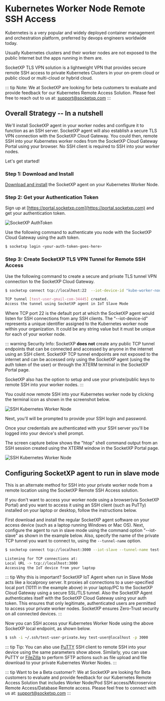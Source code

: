# Kubernetes Worker Node Remote SSH Access
Kubernetes is a very popular and widely deployed container management and orchestration platform, preferred by devops engineers worldwide today.

Usually Kubernetes clusters and their worker nodes are not exposed to the public Internet but the apps running in them are.

SocketXP TLS VPN solution is a lightweight VPN that provides secure remote SSH access to private Kubernetes Clusters in your on-prem cloud or public cloud or multi-cloud or hybrid cloud.

::: tip Note: 
We at SocketXP are looking for beta customers to evaluate and provide feedback for our Kubernetes Remote Access Solution.  Please feel free to reach out to us at: support@socketxp.com
:::

## Overall Strategy -- In a nutshell
We'll install SocketXP agent in your worker nodes and configure it to function as an SSH server.  SocketXP agent will also establish a secure TLS VPN connection with the SocketXP Cloud Gateway.  You could then, remote SSH into your Kubernetes worker nodes from the SocketXP Cloud Gateway Portal using your browser.  No SSH client is required to SSH into your worker nodes.

Let's get started!

### Step 1:  Download and Install
[Download and install](https://www.socketxp.com/download/) the SocketXP agent on your Kubernetes Worker Node.

### Step 2: Get your Authentication Token
Sign up at [https://portal.socketxp.com](https://portal.socketxp.com) and get your authentication token.

![SocketXP AuthToken](https://dev-to-uploads.s3.amazonaws.com/i/8h8dtakf5nl1c85kem9z.jpg)

Use the following command to authenticate you node with the SocketXP Cloud Gateway using the auth token.
``` bash
$ socketxp login <your-auth-token-goes-here>
```

### Step 3: Create SocketXP TLS VPN Tunnel for Remote SSH Access
Use the following command to create a secure and private TLS tunnel VPN connection to the SocketXP Cloud Gateway.

``` bash
$ socketxp connect tcp://localhost:22  --iot-device-id "kube-worker-node-001"  --enable-ssh --ssh-username "test-user" --ssh-password "password123"

TCP tunnel [test-user-gmail-com-34445] created.
Access the tunnel using SocketXP agent in IoT Slave Mode
```
Where TCP port 22 is the default port at which the SocketXP agent would listen for SSH connections from any SSH clients.  The "--iot-device-id" represents a unique identifier assigned to the Kubernetes worker node within your organization.  It could be any string value but it must be unique for each of your worker node.

::: warning Security Info:
SocketXP <strong>does not</strong> create any public TCP tunnel endpoints that can be connected and accessed by anyone in the internet using an SSH client. SocketXP TCP tunnel endpoints are not exposed to the internet and can be accessed only using the SocketXP agent (using the auth token of the user) or through the XTERM terminal in the SocketXP Portal page.

SocketXP also has the option to setup and use your private/public keys to remote SSH into your worker nodes.
:::

You could now remote SSH into your Kubernetes worker node by clicking the terminal icon as shown in the screenshot below. 

![SSH Kubernetes Worker Node](https://dev-to-uploads.s3.amazonaws.com/i/bnlax2jo0tb5v0s5kta1.png)

Next, you'll will be prompted to provide your SSH login and password.

Once your credentials are authenticated with your SSH server you'll be logged into your device's shell prompt.

The screen capture below shows the "htop" shell command output from an SSH session created using the XTERM window in the SocketXP Portal page.

![SSH Kubernetes Worker Node](https://dev-to-uploads.s3.amazonaws.com/i/tcg50e43i1dbnleqyka1.jpg)

## Configuring SocketXP agent to run in slave mode
This is an alternate method for SSH into your private worker node from a remote location using the SocketXP Remote SSH Access solution.

If you don't want to access your worker node using a browser(via SocketXP Portal) and you want to access it using an SSH client (such as PuTTy) installed on your laptop or desktop, follow the instructions below.

First download and install the regular SocketXP agent software on your access device (such as a laptop running Windows or Mac OS). Next, configure the agent to run in slave mode using the command option "--iot-slave" as shown in the example below. Also, specify the name of the private TCP tunnel you want to connect to, using the  `--tunnel-name` option.

``` bash
$ socketxp connect tcp://localhost:3000 --iot-slave --tunnel-name test-user-gmail-com-34445

Listening for TCP connections at:
Local URL -> tcp://localhost:3000
Accessing the IoT device from your laptop
```

::: tip Why this is important?
SocketXP IoT Agent when run in Slave Mode acts like a localproxy server.  It proxies all connections to a user-specified local port (10111 in the example above) in your laptop/PC to the SocketXP Cloud Gateway using a secure SSL/TLS tunnel.  Also the SocketXP Agent authenticates itself with the SocketXP Cloud Gateway using your auth token.  This ensures that only legitimate, authenticated users are permitted to access your private worker nodes. SocketXP ensures Zero-Trust security on all connected devices.
:::

Now you can SSH access your Kubernetes Worker Node using the above SocketXP local endpoint, as shown below.
``` bash
$ ssh -i ~/.ssh/test-user-private.key test-user@localhost -p 3000
```
::: tip Tip:
You can also use [PuTTY](https://www.putty.org/) SSH client to remote SSH into your device using the same parameters show above.  Similarly, you can use PuTTY or [FileZilla](https://filezilla-project.org/) to perform SFTP actions such as file upload and file download to your private Kubernetes Worker Nodes.
:::

::: tip Want to be a Beta customer?: 
We at SocketXP are looking for Beta customers to evaluate and provide feedback for our Kubernetes Remote Access Solution that includes Worker Node/Pod SSH access/Microservice Remote Access/Database Remote access.  Please feel free to connect with us at: [support@socketxp.com](support@socketxp.com)
:::